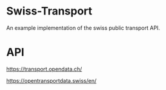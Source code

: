 # Swiss-Transport

An example implementation of the swiss public transport API.

# API

https://transport.opendata.ch/

https://opentransportdata.swiss/en/
